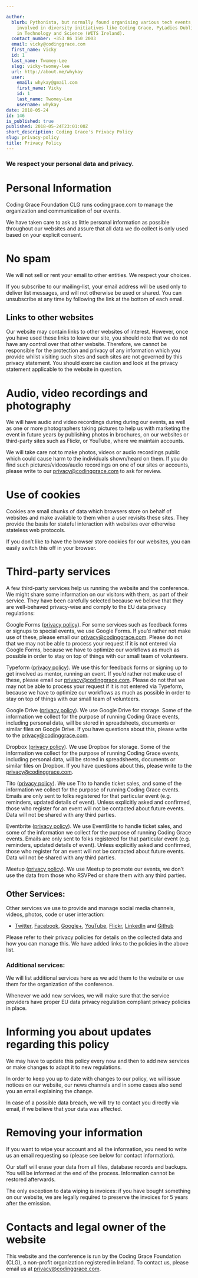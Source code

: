 ```yaml
---

author:
  blurb: Pythonista, but normally found organising various tech events, and now heavily
    involved in diversity initiatives like Coding Grace, PyLadies Dublin, and Women
    in Technology and Science (WITS Ireland).
  contact_number: +353 86 150 2003
  email: vicky@codinggrace.com
  first_name: Vicky
  id: 1
  last_name: Twomey-Lee
  slug: vicky-twomey-lee
  url: http://about.me/whykay
  user:
    email: whykay@gmail.com
    first_name: Vicky
    id: 1
    last_name: Twomey-Lee
    username: whykay
date: 2018-05-24
id: 146
is_published: true
published: 2018-05-24T23:01:00Z
short_description: Coding Grace's Privacy Policy
slug: privacy-policy
title: Privacy Policy
---
```


### We respect your personal data and privacy.

# Personal Information
Coding Grace Foundation CLG runs codinggrace.com to manage the organization and communication of our events.

We have taken care to ask as little personal information as possible throughout our websites and assure that all data we do collect is only used based on your explicit consent.

# No spam
We will not sell or rent your email to other entities. We respect your choices.

If you subscribe to our mailing-list, your email address will be used only to deliver list messages, and will not otherwise be used or shared. You can unsubscribe at any time by following the link at the bottom of each email.

## Links to other websites
Our website may contain links to other websites of interest. However, once you have used these links to leave our site, you should note that we do not have any control over that other website. Therefore, we cannot be responsible for the protection and privacy of any information which you provide whilst visiting such sites and such sites are not governed by this privacy statement. You should exercise caution and look at the privacy statement applicable to the website in question.

# Audio, video recordings and photography
We will have audio and video recordings during during our events, as well as one or more photographers taking pictures to help us with marketing the event in future years by publishing photos in brochures, on our websites or third-party sites such as Flickr, or YouTube, where we maintain accounts.

We will take care not to make photos, videos or audio recordings public which could cause harm to the individuals shown/heard on them. If you do find such pictures/videos/audio recordings on one of our sites or accounts, please write to our <a href="mailto:privacy@codinggrace.com">privacy@codinggrace.com</a> to ask for review.

# Use of cookies
Cookies are small chunks of data which browsers store on behalf of websites and make available to them when a user revisits these sites. They provide the basis for stateful interaction with websites over otherwise stateless web protocols.

If you don’t like to have the browser store cookies for our websites, you can easily switch this off in your browser.

# Third-party services
A few third-party services help us running the website and the conference. We might share some information on our visitors with them, as part of their service. They have been carefully selected because we believe that they are well-behaved privacy-wise and comply to the EU data privacy regulations:

Google Forms ([privacy policy](https://www.google.com/policies/privacy/)). For some services such as feedback forms or signups to special events, we use Google Forms. If you’d rather not make use of these, please email our <a href="mailto:privacy@codinggrace.com">privacy@codinggrace.com</a>. Please do not that we may not be able to process your request if it is not entered via Google Forms, because we have to optimize our workflows as much as possible in order to stay on top of things with our small team of volunteers.

Typeform ([privacy policy](https://admin.typeform.com/to/dwk6gt)). We use this for feedback forms or signing up to get involved as mentor, running an event. If you’d rather not make use of these, please email our <a href="mailto:privacy@codinggrace.com">privacy@codinggrace.com</a>. Please do not that we may not be able to process your request if it is not entered via Typeform, because we have to optimize our workflows as much as possible in order to stay on top of things with our small team of volunteers.

Google Drive ([privacy policy](https://www.google.com/policies/privacy/)). We use Google Drive for storage. Some of the information we collect for the purpose of running Coding Grace events, including personal data, will be stored in spreadsheets, documents or similar files on Google Drive. If you have questions about this, please write to the privacy@codinggrace.com.

Dropbox ([privacy policy](https://www.dropbox.com/privacy2018)). We use Dropbox for storage. Some of the information we collect for the purpose of running Coding Grace events, including personal data, will be stored in spreadsheets, documents or similar files on Dropbox. If you have questions about this, please write to the <a href="mailto:privacy@codinggrace.com">privacy@codinggrace.com</a>.

Tito ([privacy policy](https://ti.to/privacy)). We use Tito to handle ticket sales, and some of the information we collect for the purpose of running Coding Grace events. Emails are only sent to folks registered for that particular event (e.g. reminders, updated details of event). Unless explicitly asked and confirmed, those who register for an event will not be contacted about future events. Data will not be shared with any third parties.

Eventbrite ([privacy policy](https://www.eventbrite.ie/support/articles/en_US/Troubleshooting/eventbrite-privacy-policy?lg=en_IE)). We use EventBrite to handle ticket sales, and some of the information we collect for the purpose of running Coding Grace events. Emails are only sent to folks registered for that particular event (e.g. reminders, updated details of event). Unless explicitly asked and confirmed, those who register for an event will not be contacted about future events. Data will not be shared with any third parties.

Meetup ([privacy policy](https://www.meetup.com/privacy/)). We use Meetup to promote our events, we don’t use the data from those who RSVPed or share them with any third parties.

## Other Services:
Other services we use to provide and manage social media channels, videos, photos, code or user interaction:

* [Twitter](https://twitter.com/privacy), [Facebook](https://www.facebook.com/privacy/explanation), [Google+](https://policies.google.com/privacy), [YouTube](https://www.youtube.com/static?template=privacy_guidelines), [Flickr](https://policies.oath.com/us/en/oath/privacy/products/flickr/index.html), [LinkedIn](https://www.linkedin.com/legal/privacy-policy) and [Github](https://github.com/site/privacy)

Please refer to their privacy policies for details on the collected data and how you can manage this. We have added links to the policies in the above list.

### Additional services:

We will list additional services here as we add them to the website or use them for the organization of the conference.

Whenever we add new services, we will make sure that the service providers have proper EU data privacy regulation compliant privacy policies in place.

# Informing you about updates regarding this policy
We may have to update this policy every now and then to add new services or make changes to adapt it to new regulations.

In order to keep you up to date with changes to our policy, we will issue notices on our website, our news channels and in some cases also send you an email explaining the change.

In case of a possible data breach, we will try to contact you directly via email, if we believe that your data was affected.


# Removing your information
If you want to wipe your account and all the information, you need to write us an email requesting so (please see below for contact information).

Our staff will erase your data from all files, database records and backups. You will be informed at the end of the process. Information cannot be restored afterwards.

The only exception to data wiping is invoices: if you have bought something on our website, we are legally required to preserve the invoices for 5 years after the emission.

# Contacts and legal owner of the website
This website and the conference is run by the Coding Grace Foundation (CLG), a non-profit organization registered in Ireland. To contact us, please email us at <a href="mailto:privacy@codinggrace.com">privacy@codinggrace.com</a>.
